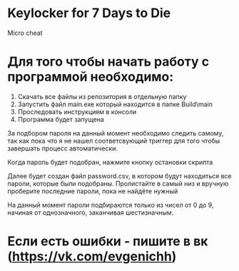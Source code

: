# Keylocker for 7 Days to Die
Micro cheat

# Для того чтобы начать работу с программой необходимо:

1. Скачать все файлы из репозитория в отдельную папку
2. Запустить файл main.exe который находится в папке Build\main
3. Проследовать инструкциям в консоли
4. Программа будет запущена

За  подбором пароля на данный момент необходимо следить самому, так как пока что я не нашел
соответсвующий триггер для того чтобы завершать процесс автоматически.

Когда пароль будет подобран, нажмите кнопку остановки скрипта

Далее будет создан файл password.csv, в котором будут находиться все пароли, которые были подобраны.
Пролистайте в самый низ и вручную проберите последние пароли, пока не найдёте нужный

На данный момент пароли подбираются только из чисел от 0 до 9,
начиная от однозначного, заканчивая шестизначным.

# Если есть ошибки - пишите в вк (https://vk.com/evgenichh)